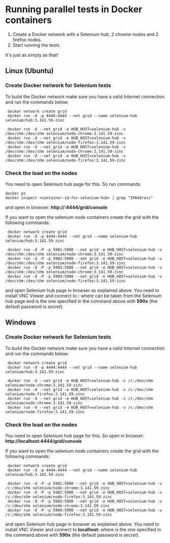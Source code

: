 # Running parallel tests in Docker containers

1. Create a Docker network with a Selenium hub, 2 chrome nodes and 2 firefox nodes.
2. Start running the tests.

It's just as simply as that!

## Linux (Ubuntu)

### Create Docker network for Selenium tests 
To build the Docker network make sure you have a valid Internet connection and run the commands below:
```shell script
 docker network create grid
 docker run -d -p 4444:4444 --net grid --name selenium-hub selenium/hub:3.141.59-zinc
 
 docker run -d --net grid -e HUB_HOST=selenium-hub -v /dev/shm:/dev/shm selenium/node-chrome:3.141.59-zinc
 docker run -d --net grid -e HUB_HOST=selenium-hub -v /dev/shm:/dev/shm selenium/node-firefox:3.141.59-zinc
 docker run -d --net grid -e HUB_HOST=selenium-hub -v /dev/shm:/dev/shm selenium/node-chrome:3.141.59-zinc
 docker run -d --net grid -e HUB_HOST=selenium-hub -v /dev/shm:/dev/shm selenium/node-firefox:3.141.59-zinc
```

### Check the load on the nodes
You need to open Selenium hub page for this. So run commands
```shell script
docker ps
docker inspect <container-id-for-selenium-hub> | grep "IPAddress"
```
and open in browser: **http://<ip-address-from-previous-step>:4444/grid/console**

If you want to open the selenium node containers create the grid with the following commands:
```shell script
 docker network create grid
 docker run -d -p 4444:4444 --net grid --name selenium-hub selenium/hub:3.141.59-zinc
 
 docker run -d -P -p 5901:5900 --net grid -e HUB_HOST=selenium-hub -v /dev/shm:/dev/shm selenium/node-chrome:3.141.59-zinc
 docker run -d -P -p 5902:5900 --net grid -e HUB_HOST=selenium-hub -v /dev/shm:/dev/shm selenium/node-firefox:3.141.59-zinc
 docker run -d -P -p 5903:5900 --net grid -e HUB_HOST=selenium-hub -v /dev/shm:/dev/shm selenium/node-chrome:3.141.59-zinc
 docker run -d -P -p 5904:5900 --net grid -e HUB_HOST=selenium-hub -v /dev/shm:/dev/shm selenium/node-firefox:3.141.59-zinc
```
and open Selenium hub page in browser as explained above. You need to install VNC Viewer and connect to **<ip-address-of-node>:<port-of-node>** where **<ip-address-of-node>** can be taken from the Selenium hub page and **<port-of-node>** is the one specified in the command above with **590x** (the default password is *secret*). 

## Windows

### Create Docker network for Selenium tests
To build the Docker network make sure you have a valid Internet connection and run the commands below:
```shell script
 docker network create grid
 docker run -d -p 4444:4444 --net grid --name selenium-hub selenium/hub:3.141.59-zinc
 
 docker run -d --net grid -e HUB_HOST=selenium-hub -v /c:/dev/shm selenium/node-chrome:3.141.59-zinc
 docker run -d --net grid -e HUB_HOST=selenium-hub -v /c:/dev/shm selenium/node-firefox:3.141.59-zinc
 docker run -d --net grid -e HUB_HOST=selenium-hub -v /c:/dev/shm selenium/node-chrome:3.141.59-zinc
 docker run -d --net grid -e HUB_HOST=selenium-hub -v /c:/dev/shm selenium/node-firefox:3.141.59-zinc
```

### Check the load on the nodes
You need to open Selenium hub page for this. So open in browser: **http://localhost:4444/grid/console**

If you want to open the selenium node containers create the grid with the following commands:
```shell script
 docker network create grid
 docker run -d -p 4444:4444 --net grid --name selenium-hub selenium/hub:3.141.59-zinc
 
 docker run -d -P -p 5901:5900 --net grid -e HUB_HOST=selenium-hub -v /c:/dev/shm selenium/node-chrome:3.141.59-zinc
 docker run -d -P -p 5902:5900 --net grid -e HUB_HOST=selenium-hub -v /c:/dev/shm selenium/node-firefox:3.141.59-zinc
 docker run -d -P -p 5903:5900 --net grid -e HUB_HOST=selenium-hub -v /c:/dev/shm selenium/node-chrome:3.141.59-zinc
 docker run -d -P -p 5904:5900 --net grid -e HUB_HOST=selenium-hub -v /c:/dev/shm selenium/node-firefox:3.141.59-zinc
```
and open Selenium hub page in browser as explained above. You need to install VNC Viewer and connect to **localhost:<port-of-node>** where **<port-of-node>** is the one specified in the command above with **590x** (the default password is *secret*). 


